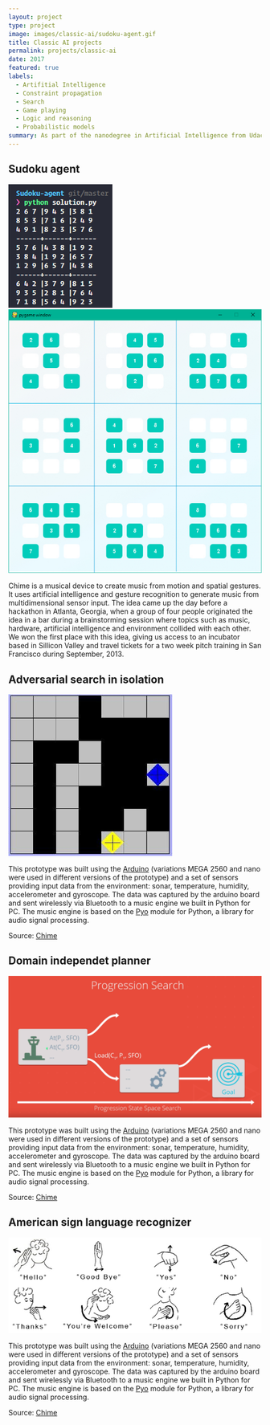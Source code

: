 ```yaml
---
layout: project
type: project
image: images/classic-ai/sudoku-agent.gif
title: Classic AI projects
permalink: projects/classic-ai
date: 2017
featured: true
labels:
  - Artifitial Intelligence
  - Constraint propagation
  - Search
  - Game playing
  - Logic and reasoning
  - Probabilistic models
summary: As part of the nanodegree in Artificial Intelligence from Udacity I worked on several AI projects exploring the realms of contraint satisfcations, search, logic and reasoning, automated planning and probabilistic models.
---
```

## Sudoku agent
<div class="ui small rounded images">
  <img class="ui image zoom" src="../images/classic-ai/sudoku.png">
  <img class="ui image zoom" src="../images/classic-ai/sudoku-pygame.png">
</div>

<p class="pjustify">Chime is a musical device to create music from motion and spatial gestures. It uses artificial intelligence and gesture recognition to generate music from multidimensional sensor input. The idea came up the day before a hackathon in Atlanta, Georgia, when a group of four people originated the idea in a bar during a brainstorming session where topics such as music, hardware, artificial intelligence and environment collided with each other. We won the first place with this idea, giving us access to an incubator based in Sillicon Valley and travel tickets for a two week pitch training in San Francisco during September, 2013.</p>

## Adversarial search in isolation

<img class="ui medium right floated rounded image chime zoom medium-amp1_3" src="../images/classic-ai/isolated-agent.jpeg">

<p class="pjustify">This prototype was built using the <a class="hlink" href="https://www.arduino.cc/">Arduino</a> (variations MEGA 2560 and nano were used in different versions of the prototype) and a set of sensors providing input data from the environment: sonar, temperature, humidity, accelerometer and gyroscope. The data was captured by the arduino board and sent wirelessly via Bluetooth to a music engine we built in Python for PC. The music engine is based on the <a class="hlink" href="https://github.com/belangeo/pyo">Pyo</a> module for Python, a library for audio signal processing.</p>

<p class="pjustify">Source: <a class="hlink" href="https://github.com/juandarr/chime"><i class="large github icon"></i>Chime</a></p>

## Domain independet planner 

<img class="ui medium right floated rounded image chime zoom medium-amp1_3" src="../images/classic-ai/progression.png">

<p class="pjustify">This prototype was built using the <a class="hlink" href="https://www.arduino.cc/">Arduino</a> (variations MEGA 2560 and nano were used in different versions of the prototype) and a set of sensors providing input data from the environment: sonar, temperature, humidity, accelerometer and gyroscope. The data was captured by the arduino board and sent wirelessly via Bluetooth to a music engine we built in Python for PC. The music engine is based on the <a class="hlink" href="https://github.com/belangeo/pyo">Pyo</a> module for Python, a library for audio signal processing.</p>

<p class="pjustify">Source: <a class="hlink" href="https://github.com/juandarr/chime"><i class="large github icon"></i>Chime</a></p>

## American sign language recognizer 

<img class="ui medium right floated rounded image chime zoom medium-amp1_3" src="../images/classic-ai/asl-recognizer.png">

<p class="pjustify">This prototype was built using the <a class="hlink" href="https://www.arduino.cc/">Arduino</a> (variations MEGA 2560 and nano were used in different versions of the prototype) and a set of sensors providing input data from the environment: sonar, temperature, humidity, accelerometer and gyroscope. The data was captured by the arduino board and sent wirelessly via Bluetooth to a music engine we built in Python for PC. The music engine is based on the <a class="hlink" href="https://github.com/belangeo/pyo">Pyo</a> module for Python, a library for audio signal processing.</p>

<p class="pjustify">Source: <a class="hlink" href="https://github.com/juandarr/chime"><i class="large github icon"></i>Chime</a></p>